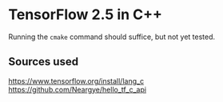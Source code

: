 # TensorFlow 2.5 in C++
Running the `cmake` command should suffice, but not yet tested.

## Sources used
https://www.tensorflow.org/install/lang_c
https://github.com/Neargye/hello_tf_c_api